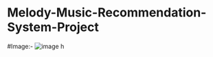 # Melody-Music-Recommendation-System-Project

#Image:-
![image](https://github.com/user-attachments/assets/861e540f-05aa-4b9c-b49d-3c88064e56e6)
h
